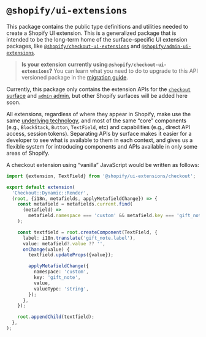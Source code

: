# `@shopify/ui-extensions`

This package contains the public type definitions and utilities needed to create a Shopify UI extension. This is a generalized package that is intended to be the long-term home of the surface-specific UI extension packages, like [`@shopify/checkout-ui-extensions`](https://github.com/Shopify/ui-extensions/tree/main/packages/checkout-ui-extensions) and [`@shopify/admin-ui-extensions`](https://github.com/Shopify/ui-extensions/tree/main/packages/admin-ui-extensions).

> **Is your extension currently using `@shopify/checkout-ui-extensions`?** You can learn what you need to do to upgrade to this API versioned package in the [migration guide](../../documentation/upgrade/checkout-ui-extension-api-versioning.md).

Currently, this package only contains the extension APIs for the [`checkout` surface](./src/surfaces/checkout) and [`admin` admin](./src/surfaces/admin), but other Shopify surfaces will be added here soon.

All extensions, regardless of where they appear in Shopify, make use the same [underlying technology](../../documentation/how-extensions-work.md), and most of the same “core” components (e.g., `BlockStack`, `Button`, `TextField`, etc) and capabilities (e.g., direct API access, session tokens). Separating APIs by surface makes it easier for a developer to see what is available to them in each context, and gives us a flexible system for introducing components and APIs available in only some areas of Shopify.

A checkout extension using “vanilla” JavaScript would be written as follows:

```ts
import {extension, TextField} from '@shopify/ui-extensions/checkout';

export default extension(
  'Checkout::Dynamic::Render',
  (root, {i18n, metafields, applyMetafieldChange}) => {
    const metafield = metafields.current.find(
      (metafield) =>
        metafield.namespace === 'custom' && metafield.key === 'gift_note',
    );

    const textfield = root.createComponent(TextField, {
      label: i18n.translate('gift_note.label'),
      value: metafield?.value ?? '',
      onChange(value) {
        textfield.updateProps({value});

        applyMetafieldChange({
          namespace: 'custom',
          key: 'gift_note',
          value,
          valueType: 'string',
        });
      },
    });

    root.appendChild(textfield);
  },
);
```
